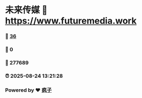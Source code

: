 # 未来传媒 :link: https://www.futuremedia.work 
### :page_facing_up: [36](https://www.futuremedia.work/tag.html) 
### :speech_balloon: 0 
### :hibiscus: 277689 
### :alarm_clock: 2025-08-24 13:21:28 
### Powered by :heart: [疯子](https://github.com/granthuang999/Gmeek)
